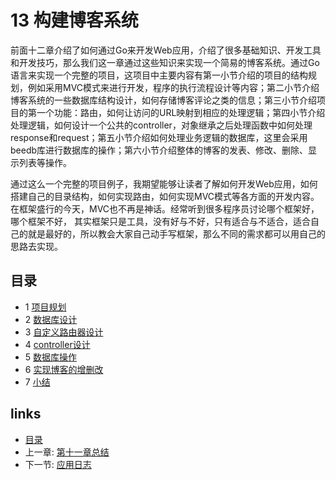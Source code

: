 # 13 构建博客系统
前面十二章介绍了如何通过Go来开发Web应用，介绍了很多基础知识、开发工具和开发技巧，那么我们这一章通过这些知识来实现一个简易的博客系统。通过Go语言来实现一个完整的项目，这项目中主要内容有第一小节介绍的项目的结构规划，例如采用MVC模式来进行开发，程序的执行流程设计等内容；第二小节介绍博客系统的一些数据库结构设计，如何存储博客评论之类的信息；第三小节介绍项目的第一个功能：路由，如何让访问的URL映射到相应的处理逻辑；第四小节介绍处理逻辑，如何设计一个公共的controller，对象继承之后处理函数中如何处理response和request；第五小节介绍如何处理业务逻辑的数据库，这里会采用beedb库进行数据库的操作；第六小节介绍整体的博客的发表、修改、删除、显示列表等操作。

通过这么一个完整的项目例子，我期望能够让读者了解如何开发Web应用，如何搭建自己的目录结构，如何实现路由，如何实现MVC模式等各方面的开发内容。在框架盛行的今天，MVC也不再是神话。经常听到很多程序员讨论哪个框架好，哪个框架不好， 其实框架只是工具，没有好与不好，只有适合与不适合，适合自己的就是最好的，所以教会大家自己动手写框架，那么不同的需求都可以用自己的思路去实现。

## 目录
  * 1 [项目规划](13.1.md)　
  * 2 [数据库设计](13.2.md)
  * 3 [自定义路由器设计](13.3.md)
  * 4 [controller设计](13.4.md)
  * 5 [数据库操作](13.5.md)
  * 6 [实现博客的增删改](13.6.md)
  * 7 [小结](13.7.md)　

## links
   * [目录](<preface.md>)
   * 上一章: [第十一章总结](<11.4.md>)
   * 下一节: [应用日志](<12.1.md>)